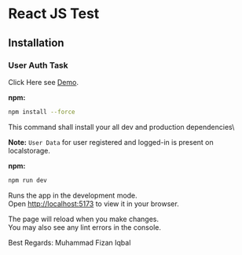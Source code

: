 # React JS Test

## Installation

### User Auth Task

Click Here see [Demo](https://www.npmjs.com/package/@mui/material).

**npm:**

```sh
npm install --force
```

This command shall install your all dev and production dependencies\

**Note:** `User Data` for user registered and logged-in is present on localstorage.

**npm:**

```sh
npm run dev
```

Runs the app in the development mode.\
Open [http://localhost:5173](http://localhost:5173) to view it in your browser.

The page will reload when you make changes.\
You may also see any lint errors in the console.

Best Regards: Muhammad Fizan Iqbal
